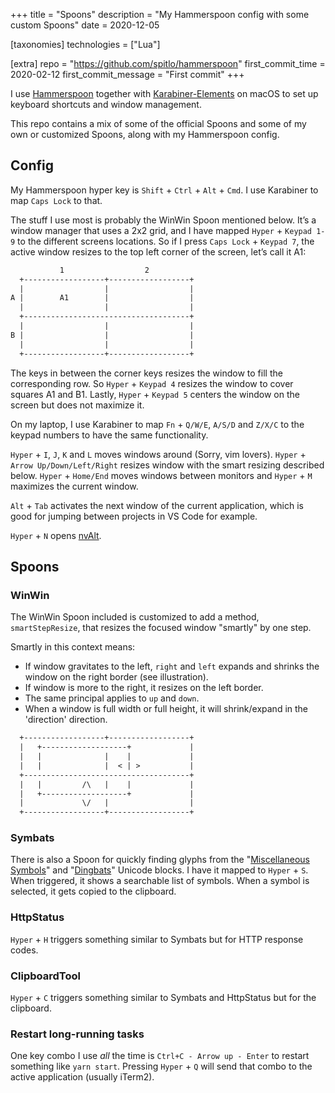+++
title = "Spoons"
description = "My Hammerspoon config with some custom Spoons"
date = 2020-12-05

[taxonomies]
technologies = ["Lua"]

[extra]
repo = "https://github.com/spitlo/hammerspoon"
first_commit_time = 2020-02-12
first_commit_message = "First commit"
+++

I use [Hammerspoon](https://www.hammerspoon.org/) together with [Karabiner-Elements](https://karabiner-elements.pqrs.org/) on macOS to set up keyboard shortcuts and window management.

This repo contains a mix of some of the official Spoons and some of my own or customized Spoons, along with my Hammerspoon config.

## Config

My Hammerspoon hyper key is `Shift` + `Ctrl` + `Alt` + `Cmd`. I use Karabiner to map `Caps Lock` to that.

The stuff I use most is probably the WinWin Spoon mentioned below. It’s a window manager that uses a 2x2 grid, and I have mapped `Hyper` + `Keypad 1-9` to the different screens locations. So if I press `Caps Lock` + `Keypad 7`, the active window resizes to the top left corner of the screen, let’s call it A1:

```txt
           1                  2
  +------------------+------------------+
  |                  |                  |
A |        A1        |                  |
  |                  |                  |
  +-------------------------------------+
  |                  |                  |
B |                  |                  |
  |                  |                  |
  +------------------+------------------+
```

The keys in between the corner keys resizes the window to fill the corresponding row. So `Hyper` + `Keypad 4` resizes the window to cover squares A1 and B1. Lastly, `Hyper` + `Keypad 5` centers the window on the screen but does not maximize it.

On my laptop, I use Karabiner to map `Fn` + `Q/W/E`, `A/S/D` and `Z/X/C` to the keypad numbers to have the same functionality.

`Hyper` + `I`, `J`, `K` and `L` moves windows around (Sorry, vim lovers). `Hyper` + `Arrow Up/Down/Left/Right` resizes window with the smart resizing described below. `Hyper` + `Home/End` moves windows between monitors and `Hyper` + `M` maximizes the current window.

`Alt` + `Tab` activates the next window of the current application, which is good for jumping between projects in VS Code for example.

`Hyper` + `N` opens [nvAlt](https://brettterpstra.com/projects/nvalt/).

## Spoons

### WinWin

The WinWin Spoon included is customized to add a method, `smartStepResize`, that resizes the focused window "smartly" by one step.

Smartly in this context means:

- If window gravitates to the left, `right` and `left` expands and shrinks the window on the right border (see illustration).
- If window is more to the right, it resizes on the left border.
- The same principal applies to `up` and `down`.
- When a window is full width or full height, it will shrink/expand in the 'direction' direction.

```txt
  +------------------+------------------+
  |   +-------------------+             |
  |   |              |    |             |
  |   |              |  < | >           |
  +-------------------------------------+
  |   |         /\   |    |             |
  |   +-------------------+             |
  |             \/   |                  |
  +------------------+------------------+
```

### Symbats

There is also a Spoon for quickly finding glyphs from the "[Miscellaneous Symbols](https://en.wikipedia.org/wiki/Miscellaneous_Symbols)" and "[Dingbats](https://en.wikipedia.org/wiki/Dingbat#Dingbats_Unicode_block)" Unicode blocks. I have it mapped to `Hyper` + `S`. When triggered, it shows a searchable list of symbols. When a symbol is selected, it gets copied to the clipboard.

### HttpStatus

`Hyper` + `H` triggers something similar to Symbats but for HTTP response codes.

### ClipboardTool

`Hyper` + `C` triggers something similar to Symbats and HttpStatus but for the clipboard.

### Restart long-running tasks

One key combo I use *all* the time is `Ctrl+C - Arrow up - Enter` to restart something like `yarn start`. Pressing `Hyper` + `Q` will send that combo to the active application (usually iTerm2).
